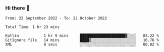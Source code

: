### Hi there 👋

<!--START_SECTION:waka-->

```text
From: 22 September 2022 - To: 22 October 2022

Total Time: 1 hr 23 mins

Kotlin           1 hr 9 mins     ████████████████████▓░░░░   83.22 %
GitIgnore file   14 mins         ████▒░░░░░░░░░░░░░░░░░░░░   16.76 %
XML              0 secs          ░░░░░░░░░░░░░░░░░░░░░░░░░   00.02 %
```

<!--END_SECTION:waka-->

<!--
**jaimesalcedo1/jaimesalcedo1** is a ✨ _special_ ✨ repository because its `README.md` (this file) appears on your GitHub profile.

Here are some ideas to get you started:

- 🔭 I’m currently working on ...
- 🌱 I’m currently learning ...
- 👯 I’m looking to collaborate on ...
- 🤔 I’m looking for help with ...
- 💬 Ask me about ...
- 📫 How to reach me: ...
- 😄 Pronouns: ...
- ⚡ Fun fact: ...
-->
